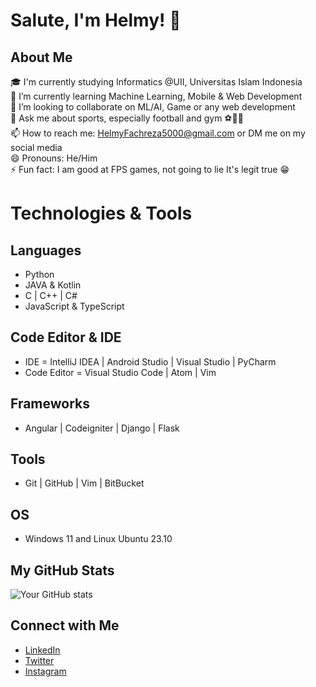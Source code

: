 # Salute, I'm Helmy! 👋

## About Me
🎓 I'm currently studying Informatics @UII, Universitas Islam Indonesia <br>
🌱 I’m currently learning Machine Learning, Mobile & Web Development <br>
👯 I’m looking to collaborate on ML/AI, Game or any web development <br>
💬 Ask me about sports, especially football and gym ⚽💪🏼 <br>
📫 How to reach me: HelmyFachreza5000@gmail.com or DM me on my social media <br>
😄 Pronouns: He/Him <br>
⚡ Fun fact: I am good at FPS games, not going to lie It's legit true 😁

# Technologies & Tools
<!-- List of your skills or technologies you work with -->
## Languages
- Python
- JAVA & Kotlin
- C | C++ | C#
- JavaScript & TypeScript
## Code Editor & IDE
- IDE = IntelliJ IDEA | Android Studio | Visual Studio | PyCharm
- Code Editor = Visual Studio Code | Atom | Vim
## Frameworks
- Angular | Codeigniter | Django | Flask
## Tools
- Git | GitHub | Vim | BitBucket
## OS
- Windows 11 and Linux Ubuntu 23.10

## My GitHub Stats
![Your GitHub stats](https://github-readme-stats.vercel.app/api?username=ItsmeHelmy&show_icons=true&theme=radical)

## Connect with Me
<!-- Links to your social media accounts -->
- [LinkedIn](https://www.linkedin.com/in/helmyfachreza/)
- [Twitter](https://twitter.com/lipidboi)
- [Instagram](https://www.instagram.com/helmyfachreza/)
<!-- [Your Website](Your Website URL) -->

